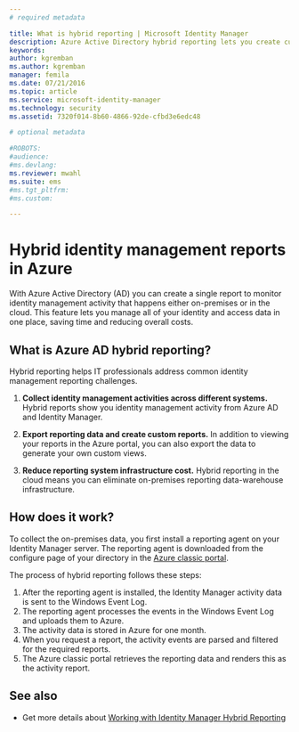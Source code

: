 ```yaml
---
# required metadata

title: What is hybrid reporting | Microsoft Identity Manager
description: Azure Active Directory hybrid reporting lets you create custom reports that include both cloud and on-premises events.
keywords:
author: kgremban
ms.author: kgremban
manager: femila
ms.date: 07/21/2016
ms.topic: article
ms.service: microsoft-identity-manager
ms.technology: security
ms.assetid: 7320f014-8b60-4866-92de-cfbd3e6edc48

# optional metadata

#ROBOTS:
#audience:
#ms.devlang:
ms.reviewer: mwahl
ms.suite: ems
#ms.tgt_pltfrm:
#ms.custom:

---
```


# Hybrid identity management reports in Azure
With Azure Active Directory (AD) you can create a single report to monitor identity management activity that happens either on-premises or in the cloud. This feature lets you manage all of your identity and access data in one place,  saving time and reducing overall costs.

## What is Azure AD hybrid reporting?
Hybrid reporting helps IT professionals address common identity management reporting challenges.

1. **Collect identity management activities across different systems.** Hybrid reports show you identity management activity from Azure AD and Identity Manager.

2. **Export reporting data and create custom reports.** In addition to viewing your reports in the Azure portal, you can also export the data to generate your own custom views.

3. **Reduce reporting system infrastructure cost.** Hybrid reporting in the cloud means you can eliminate on-premises reporting data-warehouse infrastructure.

## How does it work?

To collect the on-premises data, you first install a reporting agent on your Identity Manager server. The reporting agent is downloaded from the configure page of your directory in the [Azure classic portal](https://manage.windowsazure.com/).

The process of hybrid reporting follows these steps:
1. After the reporting agent is installed, the Identity Manager activity data is sent to the Windows Event Log.
2. The reporting agent processes the events in the Windows Event Log and uploads them to Azure.
3. The activity data is stored in Azure for one month.
4. When you request a report, the activity events are parsed and filtered for the required reports.
5. The Azure classic portal retrieves the reporting data and renders this as the activity report.

## See also
- Get more details about [Working with Identity Manager Hybrid Reporting](/microsoft-identity-manager/deploy-use/working-with-identity-manager-hybrid-reporting)
